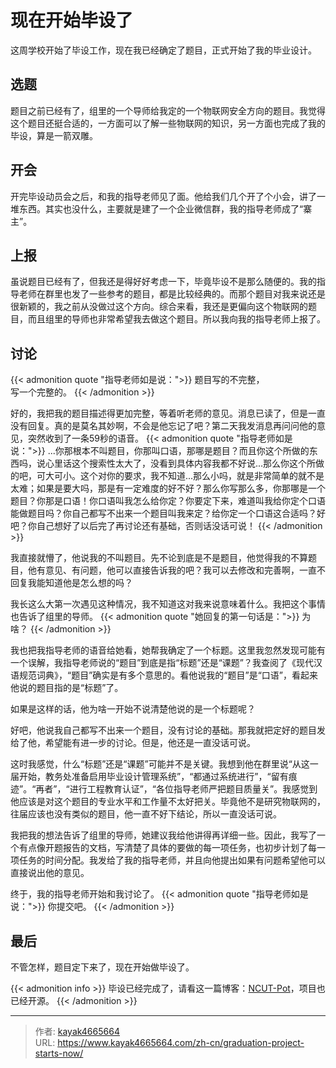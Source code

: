 # 现在开始毕设了


这周学校开始了毕设工作，现在我已经确定了题目，正式开始了我的毕业设计。
<!--more-->

## 选题
题目之前已经有了，组里的一个导师给我定的一个物联网安全方向的题目。我觉得这个题目还挺合适的，一方面可以了解一些物联网的知识，另一方面也完成了我的毕设，算是一箭双雕。

## 开会
开完毕设动员会之后，和我的指导老师见了面。他给我们几个开了个小会，讲了一堆东西。其实也没什么，主要就是建了一个企业微信群，我的指导老师成了“寨主”。

## 上报
虽说题目已经有了，但我还是得好好考虑一下，毕竟毕设不是那么随便的。我的指导老师在群里也发了一些参考的题目，都是比较经典的。而那个题目对我来说还是很新颖的，我之前从没做过这个方向。综合来看，我还是更偏向这个物联网的题目，而且组里的导师也非常希望我去做这个题目。所以我向我的指导老师上报了。

## 讨论
{{< admonition quote "指导老师如是说：">}}
题目写的不完整，  
写一个完整的。
{{< /admonition >}}

好的，我把我的题目描述得更加完整，等着听老师的意见。消息已读了，但是一直没有回复。真的是莫名其妙啊，不会是他忘记了吧？第二天我发消息再问问他的意见，突然收到了一条59秒的语音。
{{< admonition quote "指导老师如是说：">}}
...你那根本不叫题目，你那叫口语，那哪是题目？而且你这个所做的东西吗，说心里话这个搜索性太大了，没看到具体内容我都不好说...那么你这个所做的吧，可大可小。这个对你的要求，我不知道...那么小吗，就是非常简单的就不是太难；如果是要大吗，那是有一定难度的好不好？那么你写那么多，你那哪是一个题目？你那是口语！你口语叫我怎么给你定？你要定下来，难道叫我给你定个口语能做题目吗？你自己都写不出来一个题目叫我来定？给你定一个口语这合适吗？好吧？你自己想好了以后完了再讨论还有基础，否则话没话可说！
{{< /admonition >}}

我直接就懵了，他说我的不叫题目。先不论到底是不是题目，他觉得我的不算题目，他有意见、有问题，他可以直接告诉我的吧？我可以去修改和完善啊，一直不回复我能知道他是怎么想的吗？

我长这么大第一次遇见这种情况，我不知道这对我来说意味着什么。我把这个事情也告诉了组里的导师。
{{< admonition quote "她回复的第一句话是：">}}
为啥？
{{< /admonition >}}

我也把我指导老师的语音给她看，她帮我确定了一个标题。这里我忽然发现可能有一个误解，我指导老师说的“题目”到底是指“标题”还是“课题”？我查阅了《现代汉语规范词典》，“题目”确实是有多个意思的。看他说我的“题目”是“口语”，看起来他说的题目指的是“标题”了。

如果是这样的话，他为啥一开始不说清楚他说的是一个标题呢？

好吧，他说我自己都写不出来一个题目，没有讨论的基础。那我就把定好的题目发给了他，希望能有进一步的讨论。但是，他还是一直没话可说。

这时我感觉，什么“标题”还是“课题”可能并不是关键。我想到他在群里说“从这一届开始，教务处准备启用毕业设计管理系统”，“都通过系统进行”，“留有痕迹”。“再者”，“进行工程教育认证”，“各位指导老师严把题目质量关”。我感觉到他应该是对这个题目的专业水平和工作量不太好把关。毕竟他不是研究物联网的，往届应该也没有类似的题目，他一直不好下结论，所以一直没话可说。

我把我的想法告诉了组里的导师，她建议我给他讲得再详细一些。因此，我写了一个有点像开题报告的文档，写清楚了具体的要做的每一项任务，也初步计划了每一项任务的时间分配。我发给了我的指导老师，并且向他提出如果有问题希望他可以直接说出他的意见。

终于，我的指导老师开始和我讨论了。
{{< admonition quote "指导老师如是说：">}}
你提交吧。
{{< /admonition >}}

## 最后
不管怎样，题目定下来了，现在开始做毕设了。

{{< admonition info >}}
毕设已经完成了，请看这一篇博客：[NCUT-Pot](https://www.kayak4665664.com/zh-cn/ncut-pot/)，项目也已经开源。
{{< /admonition >}}

---

> 作者: [kayak4665664](https://github.com/kayak4665664)  
> URL: https://www.kayak4665664.com/zh-cn/graduation-project-starts-now/  

